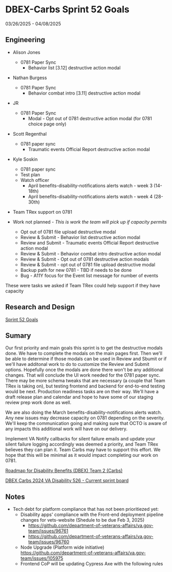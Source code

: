 # DBEX-Carbs Sprint 52 Goals	
03/26/2025 - 04/08/2025

## Engineering
  - Alison Jones
    - 0781 Paper Sync
      - Behavior list [3.12] destructive action modal	
   
  - Nathan Burgess
    - 0781 Paper Sync
      - Behavior combat intro [3.11] destructive action modal
   
  - JR
    - 0781 Paper Sync
      -  Modal - Opt out of 0781 destructive action modal (for 0781 choice page only)

         
 - Scott Regenthal
    - 0781 paper sync
      - Traumatic events Official Report destructive action modal


- Kyle Soskin
    - 0781 paper sync
     - Test plan	
   - Watch officer
     - April benefits-disability-notifications alerts watch - week 3 (14-18th)
     - April benefits-disability-notifications alerts watch - week 4 (28-30th)	

- Team TRex support on 0781 


- Work not planned - _This is work the team will pick up if capacity permits_
  - Opt out of 0781 file upload destructive modal	
  - Review & Submit - Behavior list destructive action modal	
  - Review and Submit - Traumatic events Official Report destructive action modal	
  - Review & Submit - Behavior combat intro destructive action modal	
  - Review & Submit - Opt out of 0781 destructive action modals
  - Review & Submit -  opt out of 0781 file upload destructive modal	
  - Backup path for new 0781 - TBD if needs to be done	
  - Bug - A11Y focus for the Event list message for number of events	

These were tasks we asked if Team TRex could help support if they have capacity



## Research and Design
[Sprint 52 Goals](https://dsva.slack.com/docs/T03FECE8V/F07N6EH4EUE)


## Sumary
Our first priority and main goals this sprint is to get the destructive modals done. We have to complete the modals on the main pages first. Then we'll be able to determine if those modals can be used in Review and Sbumit or if we'll have additonal work to do to customize the Review and Submit options. 
Hopefully once the modals are done there won't be any additional changes. That will conclude the UI work needed for the 0781 paper sync. There may be more schema tweaks that are necessary (a couple that Team TRex is taking on), but testing frontend and backend for end-to-end testing would be next. 
Production readiness tasks are on their way. We'll have a draft release plan and calendar and hope to have some of our staging review prep work done as well. 

We are also doing the March benefits-disability-notifications alerts watch. Any new issues may decrease capacity on 0781 depending on the severity. We'll keep the communication going and making sure that OCTO is aware of any impacts this additional work will have on our delivery.

Implement VA Notify callbacks for silent failure emails and update your silent failure logging accordingly was deemed a priority, and Team TRex believes they can plan it. Team Carbs may have to support this effort. We hope that this will be minimal as it would impact completing our work on 0781.

[Roadmap for Disability Benefits (DBEX) Team 2 (Carbs)](https://app.mural.co/t/departmentofveteransaffairs9999/m/departmentofveteransaffairs9999/1717458460532/5a74ece0ca694a9e6c85b3a1130a8c7b8dabf123?wid=0-1728398176278)

[DBEX Carbs 2024 VA Disability 526 - Current sprint board](https://github.com/orgs/department-of-veterans-affairs/projects/1263/views/9)

## Notes
- Tech debt for platform compliance that has not been prioritiezed yet:
  - Disability apps' compliance with the Front-end deployment pipeline changes for vets-website (Shedule to be due Feb 3, 2025) 
    - https://github.com/department-of-veterans-affairs/va.gov-team/issues/96761
    - https://github.com/department-of-veterans-affairs/va.gov-team/issues/96760
  - Node Upgrade (Platform wide initiative)	https://github.com/department-of-veterans-affairs/va.gov-team/issues/105975
  - Frontend CoP will be updating Cypress Axe with the following rules
